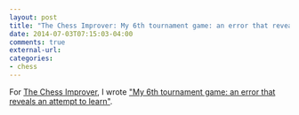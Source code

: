 ```yaml
---
layout: post
title: "The Chess Improver: My 6th tournament game: an error that reveals an attempt to learn"
date: 2014-07-03T07:15:03-04:00
comments: true
external-url: 
categories: 
- chess
---
```

For [The Chess Improver](http://chessimprover.com/), I wrote ["My 6th tournament game: an error that reveals an attempt to learn"](http://chessimprover.com/my-6th-tournament-game-an-error-that-reveals-an-attempt-to-learn/).
